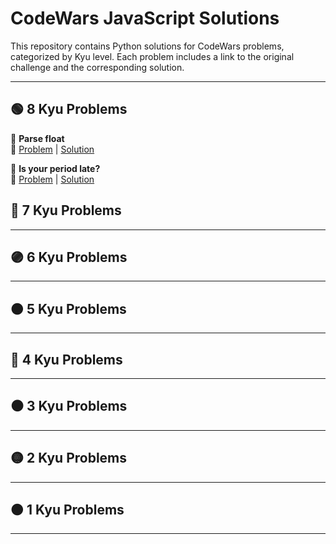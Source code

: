 # CodeWars JavaScript Solutions

This repository contains Python solutions for CodeWars problems, categorized by Kyu level. Each problem includes a link to the original challenge and the corresponding solution.

---

## 🟢 8 Kyu Problems

📌 **Parse float**  
🔗 [Problem](https://www.codewars.com/kata/57a386117cb1f31890000039/python) | [Solution](./8-kyu/parse_float.py)

📌 **Is your period late?**  
🔗 [Problem](https://www.codewars.com/kata/578a8a01e9fd1549e50001f1/python) | [Solution](./8-kyu/period_is_late.py)

## 🔵 7 Kyu Problems

---

## 🟣 6 Kyu Problems

---

## 🟠 5 Kyu Problems

---

## 🔴 4 Kyu Problems

---

## ⚫ 3 Kyu Problems

---

## 🟡 2 Kyu Problems

---

## 🟤 1 Kyu Problems

---
